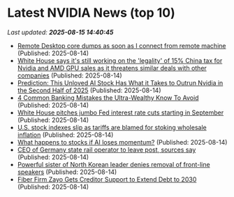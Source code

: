 # Latest NVIDIA News (top 10)
_Last updated: **2025-08-15 14:40:45**_

- [Remote Desktop core dumps as soon as I connect from remote machine](https://askubuntu.com/questions/1554490/remote-desktop-core-dumps-as-soon-as-i-connect-from-remote-machine) (Published: 2025-08-14)
- [White House says it's still working on the 'legality' of 15% China tax for Nvidia and AMD GPU sales as it threatens similar deals with other companies](https://www.pcgamer.com/hardware/white-house-says-its-still-working-on-the-legality-of-15-percent-china-tax-for-nvidia-and-amd-gpu-sales-as-it-threatens-similar-deals-with-other-companies/) (Published: 2025-08-14)
- [Prediction: This Unloved AI Stock Has What it Takes to Outrun Nvidia in the Second Half of 2025](https://biztoc.com/x/a8a0231cb9fd2cd5) (Published: 2025-08-14)
- [4 Common Banking Mistakes the Ultra-Wealthy Know To Avoid](https://biztoc.com/x/7afa0e46fce51165) (Published: 2025-08-14)
- [White House pitches jumbo Fed interest rate cuts starting in September](https://biztoc.com/x/0302023319952097) (Published: 2025-08-14)
- [U.S. stock indexes slip as tariffs are blamed for stoking wholesale inflation](https://biztoc.com/x/cb53c720846c7b0b) (Published: 2025-08-14)
- [What happens to stocks if AI loses momentum?](https://finance.yahoo.com/news/happens-stocks-ai-loses-momentum-143020646.html) (Published: 2025-08-14)
- [CEO of Germany state rail operator to leave post, sources say](https://biztoc.com/x/e4a7dfba88b4740b) (Published: 2025-08-14)
- [Powerful sister of North Korean leader denies removal of front-line speakers](https://biztoc.com/x/cd7c96dd9d098ae7) (Published: 2025-08-14)
- [Fiber Firm Zayo Gets Creditor Support to Extend Debt to 2030](https://biztoc.com/x/6bbcdac72b08ae95) (Published: 2025-08-14)
